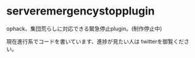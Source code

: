 # serveremergencystopplugin
ophack、集団荒らしに対応できる緊急停止plugin。(制作停止中)

現在進行系でコードを書いています、進捗が見たい人は twitterを御覧ください。
